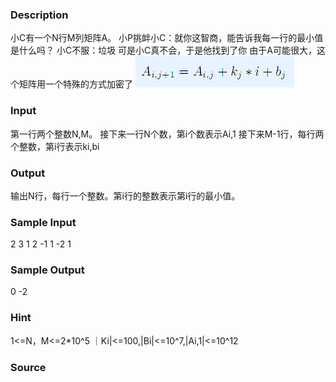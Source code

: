 
### Description
小C有一个N行M列矩阵A。
小P挑衅小C：就你这智商，能告诉我每一行的最小值是什么吗？
小C不服：垃圾
可是小C真不会，于是他找到了你
由于A可能很大，这个矩阵用一个特殊的方式加密了
![](/JudgeOnline/upload/201601/11.gif)
### Input
第一行两个整数N,M。
接下来一行N个数，第i个数表示Ai,1
接下来M-1行，每行两个整数，第i行表示ki,bi
### Output
输出N行，每行一个整数。第i行的整数表示第i行的最小值。
### Sample Input
2 3
1 2
-1 1
-2 1
### Sample Output
0
-2
### Hint
1<=N，M<=2*10^5
｜Ki|<=100,|Bi|<=10^7,|Ai,1|<=10^12
### Source
